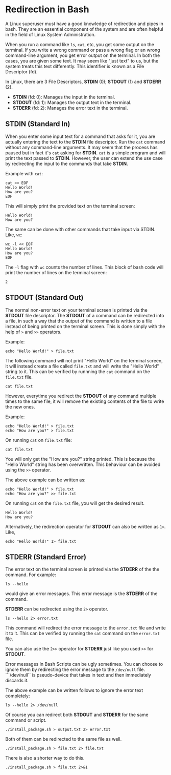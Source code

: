 # Redirection in Bash

A Linux superuser must have a good knowledge of redirection and pipes in bash. They are an essential component of the system and are often helpful in the field of Linux System Administration.

When you run a command like ``ls``, ``cat``, etc, you get some output on the terminal. If you write a wrong command or pass a wrong flag or an wrong command-line argument, you get error output on the terminal.
In both the cases, you are given some text. It may seem like "just text" to us, but the system treats this text differently. This identifier is known as a File Descriptor (fd).

In Linux, there are 3 File Descriptors, **STDIN** (0); **STDOUT** (1) and **STDERR** (2).

* **STDIN** (fd: 0): Manages the input in the terminal.
* **STDOUT** (fd: 1): Manages the output text in the terminal.
* **STDERR** (fd: 2): Manages the error text in the terminal.

## STDIN (Standard In)
When you enter some input text for a command that asks for it, you are actually entering the text to the **STDIN** file descriptor. Run the ``cat`` command without any command-line arguments.
It may seem that the process has paused but in fact it's ``cat`` asking for **STDIN**. ``cat`` is a simple program and will print the text passed to **STDIN**. However, the user can extend the use case by redirecting the input to the commands that take **STDIN**.

Example with ``cat``:
```
cat << EOF
Hello World!
How are you?
EOF
```
This will simply print the provided text on the terminal screen:
```
Hello World!
How are you?
```

The same can be done with other commands that take input via STDIN. Like, ``wc``:
```
wc -l << EOF
Hello World!
How are you?
EOF
```
The ``-l`` flag with ``wc`` counts the number of lines.
This block of bash code will print the number of lines on the terminal screen:
```
2
```

## STDOUT (Standard Out)
The normal non-error text on your terminal screen is printed via the **STDOUT** file descriptor. The **STDOUT** of a command can be redirected into a file, in such a way that the output of the command is written to a file instead of being printed on the terminal screen.
This is done simply with the help of ``>`` and ``>>`` operators.

Example:
```
echo "Hello World!" > file.txt
```
The following command will not print "Hello World" on the terminal screen, it will instead create a file called ``file.txt`` and will write the "Hello World" string to it.
This can be verified by runnning the ``cat`` command on the ``file.txt`` file.
```
cat file.txt
```

However, everytime you redirect the **STDOUT** of any command multiple times to the same file, it will remove the existing contents of the file to write the new ones.

Example:
```
echo "Hello World!" > file.txt
echo "How are you?" > file.txt
```

On running ``cat`` on ``file.txt`` file:
```
cat file.txt
```
You will only get the "How are you?" string printed. This is because the "Hello World" string has been overwritten.
This behaviour can be avoided using the ``>>`` operator.

The above example can be written as:
```
echo "Hello World!" > file.txt
echo "How are you?" >> file.txt
```

On running ``cat`` on the ``file.txt`` file, you will get the desired result.
```
Hello World!
How are you?
```

Alternatively, the redirection operator for **STDOUT** can also be written as ``1>``. Like,
```
echo "Hello World!" 1> file.txt
```

## STDERR (Standard Error)

The error text on the terminal screen is printed via the **STDERR** of the the command. For example:
```
ls --hello
```
would give an error messages. This error message is the **STDERR** of the command.

**STDERR** can be redirected using the ``2>`` operator.

```
ls --hello 2> error.txt
```

This command will redirect the error message to the ``error.txt`` file and write it to it. This can be verified by running the ``cat`` command on the ``error.txt`` file.

You can also use the ``2>>`` operator for **STDERR** just like you used ``>>`` for **STDOUT**.

Error messages in Bash Scripts can be ugly sometimes. You can choose to ignore them by redirecting the error message to the ``/dev/null`` file.
```/dev/null`` is pseudo-device that takes in text and then immediately discards it.

The above example can be written follows to ignore the error text completely:
```
ls --hello 2> /dev/null
```

Of course you can redirect both **STDOUT** and **STDERR** for the same command or script.
```
./install_package.sh > output.txt 2> error.txt
```

Both of them can be redirected to the same file as well.
```
./install_package.sh > file.txt 2> file.txt
```

There is also a shorter way to do this.
```
./install_package.sh > file.txt 2>&1
```
